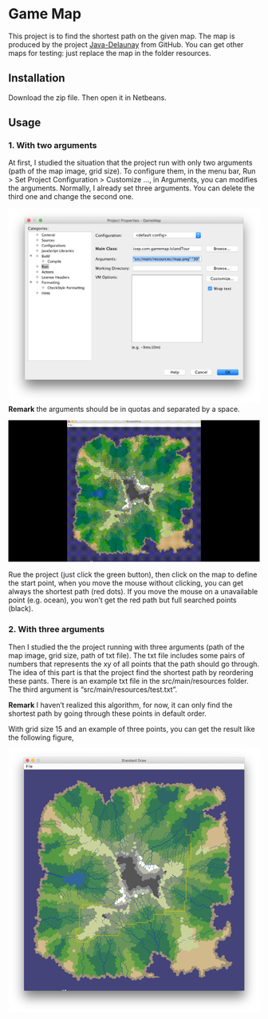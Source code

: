 # Game Map
This project is to find the shortest path on the given map. The map is produced by the project [Java-Delaunay](https://github.com/Hoten/Java-Delaunay.git) from GitHub. You can get other maps for testing: just replace the map in the folder resources.

## Installation
Download the zip file. Then open it in Netbeans.

## Usage
### 1. With two arguments
At first, I studied the situation that the project run with only two arguments (path of the map image, grid size). To configure them, in the menu bar, Run > Set Project Configuration > Customize …, in Arguments, you can modifies the arguments. Normally, I already set three arguments. You can delete the third one and change the second one.

![](arguments.png)
**Remark** the arguments should be in quotas and separated by a space.

![](GameMap.gif)

Rue the project (just click the green button), then click on the map to define the start point, when you move the mouse without clicking, you can get always the shortest path (red dots). If you move the mouse on a unavailable point (e.g. ocean), you won’t get the red path but full searched points (black). 


### 2. With three arguments
Then I studied the the project running with three arguments (path of the map image, grid size, path of txt file). The txt file includes some pairs of numbers that represents the xy of all points that the path should go through. The idea of this part is that the project find the shortest path by reordering these pants. There is an example txt file in the src/main/resources folder. The third argument is “src/main/resources/test.txt”.

**Remark** I haven’t realized this algorithm, for now, it can only find the shortest path by going through these points in default order.

With grid size 15 and an example of three points, you can get the result like the following figure,

![](3args.png)
